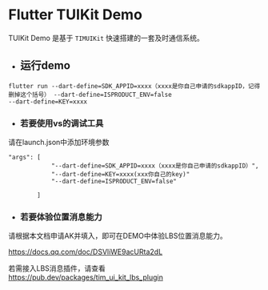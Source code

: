 # Flutter TUIKit Demo

TUIKit Demo 是基于 `TIMUIKit` 快速搭建的一套及时通信系统。

- ## 运行demo

```
flutter run --dart-define=SDK_APPID=xxxx（xxxx是你自己申请的sdkappID，记得删掉这个括号） --dart-define=ISPRODUCT_ENV=false
--dart-define=KEY=xxxx
```

- ### 若要使用vs的调试工具
请在launch.json中添加环境参数
```
"args": [
            "--dart-define=SDK_APPID=xxxx（xxxx是你自己申请的sdkappID）",
            "--dart-define=KEY=xxxx(xxx你自己的key)"
            "--dart-define=ISPRODUCT_ENV=false"
            
        ]
```

- ### 若要体验位置消息能力
请根据本文档申请AK并填入，即可在DEMO中体验LBS位置消息能力。

https://docs.qq.com/doc/DSVliWE9acURta2dL

若需接入LBS消息插件，请查看 https://pub.dev/packages/tim_ui_kit_lbs_plugin

